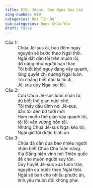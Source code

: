 ```yaml
---
title: 819. Jêsus, Duy Ngài Soi Lối
song-number: 819
categories: Đời Tín Đồ
sub-categories: Được Chúa Yêu
draft: false
---
```

<dl><dt>Câu 1:</dt><dd data-verse="1">Chúa Jê-sus ôi, bao đêm ngày <br/>nguyện sẽ bước theo Ngài thôi. <br/>Ngài dắt dẫn tôi trên muôn lối, <br/>đỡ nâng như người bạn thân. <br/>Tôi biết khó nguy đang vây quanh, <br/>lòng quyết chỉ nương Ngài luôn. <br/>Tôi chẳng biết đâu là lối đi, <br/>Jê-sus duy Ngài soi lối. </dd><dt>Câu 2:</dt><dd data-verse="2">Cứu Chúa Jê-sus luôn nhân từ, <br/>dù biết thế gian cười chê, <br/>Tôi thấy dấu đinh nơi Jê-sus. <br/>dẫn tôi đến bờ tươi mới <br/>Ham muốn thế gian vây quanh tôi, <br/>tội lỗi vấn vương hồn tôi. <br/>Nhưng Chúa Jê-sus Ngài kéo tôi, <br/>Ngài giữ tôi được bình an. </dd><dt>Câu 3:</dt><dd data-verse="3">Chúa đã dẫn đưa bao nhiêu người <br/>nhận biết Chúa Cha toàn năng. <br/>Kìa Đấng hiển vinh nơi Thiên quốc <br/>để cho muôn người suy tôn. <br/>Duy huyết Jê-sus xưa tuôn tràn, <br/>nguyện cứ bước theo Ngài thôi. <br/>Ngài sẽ ban cho nhiều phước ân, <br/>tình yêu muôn đời không phai. </dd></dl>
